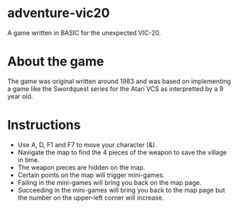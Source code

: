 # adventure-vic20
A game written in BASIC for the unexpected VIC-20.

# About the game
The game was original written around 1983 and was based on implementing a game like the Swordquest series for the Atari VCS as interpretted by a 9 year old.

# Instructions
* Use A, D, F1 and F7 to move your character (&).
* Navigate the map to find the 4 pieces of the weapon to save the village in time.
* The weapon pieces are hidden on the map.
* Certain points on the map will trigger mini-games.
* Failing in the mini-games will bring you back on the map page.
* Succeeding in the mini-games will bring you back to the map page but the number on the upper-left corner will increase.
